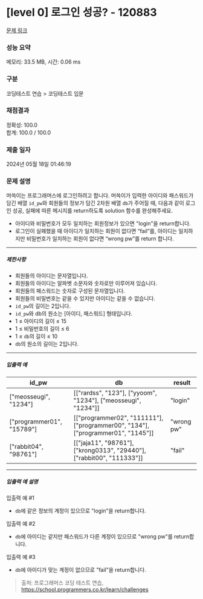 # [level 0] 로그인 성공? - 120883 

[문제 링크](https://school.programmers.co.kr/learn/courses/30/lessons/120883) 

### 성능 요약

메모리: 33.5 MB, 시간: 0.06 ms

### 구분

코딩테스트 연습 > 코딩테스트 입문

### 채점결과

정확성: 100.0<br/>합계: 100.0 / 100.0

### 제출 일자

2024년 05월 18일 01:46:19

### 문제 설명

<p>머쓱이는 프로그래머스에 로그인하려고 합니다. 머쓱이가 입력한 아이디와 패스워드가 담긴 배열 <code>id_pw</code>와 회원들의 정보가 담긴 2차원 배열 <code>db</code>가 주어질 때, 다음과 같이 로그인 성공, 실패에 따른 메시지를 return하도록 solution 함수를 완성해주세요.</p>

<ul>
<li>아이디와 비밀번호가 모두 일치하는 회원정보가 있으면 "login"을 return합니다.</li>
<li>로그인이 실패했을 때 아이디가 일치하는 회원이 없다면 “fail”를, 아이디는 일치하지만 비밀번호가 일치하는 회원이 없다면 “wrong pw”를 return 합니다.</li>
</ul>

<hr>

<h5>제한사항</h5>

<ul>
<li>회원들의 아이디는 문자열입니다.</li>
<li>회원들의 아이디는 알파벳 소문자와 숫자로만 이루어져 있습니다.</li>
<li>회원들의 패스워드는 숫자로 구성된 문자열입니다.</li>
<li>회원들의 비밀번호는 같을 수 있지만 아이디는 같을 수 없습니다.</li>
<li><code>id_pw</code>의 길이는 2입니다.</li>
<li><code>id_pw</code>와 db의 원소는 [아이디, 패스워드] 형태입니다.</li>
<li>1 ≤ 아이디의 길이 ≤ 15</li>
<li>1 ≤ 비밀번호의 길이 ≤ 6</li>
<li>1 ≤ <code>db</code>의 길이 ≤ 10</li>
<li><code>db</code>의 원소의 길이는 2입니다.</li>
</ul>

<hr>

<h5>입출력 예</h5>
<table class="table">
        <thead><tr>
<th>id_pw</th>
<th>db</th>
<th>result</th>
</tr>
</thead>
        <tbody><tr>
<td>["meosseugi", "1234"]</td>
<td>[["rardss", "123"], ["yyoom", "1234"], ["meosseugi", "1234"]]</td>
<td>"login"</td>
</tr>
<tr>
<td>["programmer01", "15789"]</td>
<td>[["programmer02", "111111"], ["programmer00", "134"], ["programmer01", "1145"]]</td>
<td>"wrong pw"</td>
</tr>
<tr>
<td>["rabbit04", "98761"]</td>
<td>[["jaja11", "98761"], ["krong0313", "29440"], ["rabbit00", "111333"]]</td>
<td>"fail"</td>
</tr>
</tbody>
      </table>
<hr>

<h5>입출력 예 설명</h5>

<p>입출력 예 #1</p>

<ul>
<li><code>db</code>에 같은 정보의 계정이 있으므로 "login"을 return합니다.</li>
</ul>

<p>입출력 예 #2</p>

<ul>
<li><code>db</code>에 아이디는 같지만 패스워드가 다른 계정이 있으므로 "wrong pw"를 return합니다.</li>
</ul>

<p>입출력 예 #3</p>

<ul>
<li><code>db</code>에 아이디가 맞는 계정이 없으므로 "fail"을 return합니다.</li>
</ul>


> 출처: 프로그래머스 코딩 테스트 연습, https://school.programmers.co.kr/learn/challenges